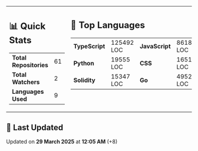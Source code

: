 <table><tr>
<td valign='top'>
<h2>📊 Quick Stats</h2>
<table>
<tr><td><b>Total Repositories</b></td><td>61</td></tr>
<tr><td><b>Total Watchers</b></td><td>2</td></tr>
<tr><td><b>Languages Used</b></td><td>9</td></tr>
</table>
</td>
<td valign='top'>
<h2>📝 Top Languages</h2>
<table>
<tr><td><b>TypeScript</b></td><td>125492 LOC</td><td><b>JavaScript</b></td><td>86183 LOC</td></tr>
<tr><td><b>Python</b></td><td>19555 LOC</td><td><b>CSS</b></td><td>16513 LOC</td></tr>
<tr><td><b>Solidity</b></td><td>15347 LOC</td><td><b>Go</b></td><td>4952 LOC</td></tr>
</table>
</td>
</tr></table>

<h2>📅 Last Updated</h2>

Updated on <b>29 March 2025</b> at <b>12:05 AM</b> (+8)
